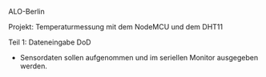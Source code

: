 ALO-Berlin

Projekt: Temperaturmessung mit dem NodeMCU und dem DHT11

Teil 1: Dateneingabe
DoD
- Sensordaten sollen aufgenommen und im seriellen Monitor ausgegeben werden.
